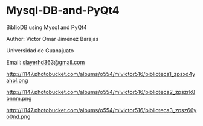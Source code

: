 # Mysql-DB-and-PyQt4

BiblioDB using Mysql and PyQt4

Author: Victor Omar Jiménez Barajas

Universidad de Guanajuato

Email: slayerhd363@gmail.com

http://i1147.photobucket.com/albums/o554/mlvictor516/biblioteca1_zpsxd4yahol.png

http://i1147.photobucket.com/albums/o554/mlvictor516/biblioteca2_zpszrk8bnnm.png

http://i1147.photobucket.com/albums/o554/mlvictor516/biblioteca3_zpsz66yo0nd.png
